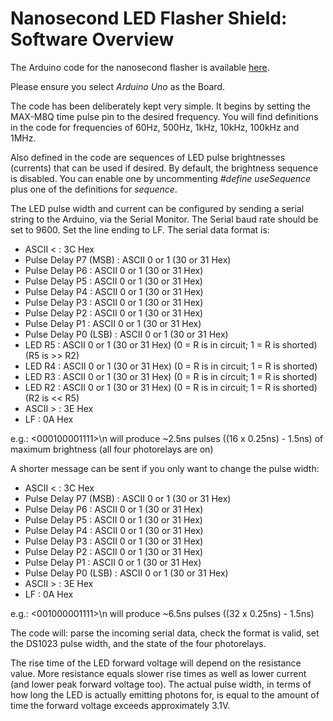 # Nanosecond LED Flasher Shield: Software Overview
 
The Arduino code for the nanosecond flasher is available [here](https://github.com/PaulZC/Nanosecond_LED_Flasher_Shield/tree/master/Software/LMG1025_Flasher).

Please ensure you select _Arduino Uno_ as the Board.

The code has been deliberately kept very simple. It begins by setting the MAX-M8Q time pulse pin to the desired frequency.
You will find definitions in the code for frequencies of 60Hz, 500Hz, 1kHz, 10kHz, 100kHz and 1MHz.

Also defined in the code are sequences of LED pulse brightnesses (currents) that can be used if desired. By default,
the brightness sequence is disabled. You can enable one by uncommenting _#define useSequence_ plus one of the
definitions for _sequence_.

The LED pulse width and current can be configured by sending a serial string to the Arduino, via the Serial Monitor.
The Serial baud rate should be set to 9600. Set the line ending to LF. The serial data format is:
- ASCII <                : 3C Hex
- Pulse Delay P7 (MSB)   : ASCII 0 or 1 (30 or 31 Hex)
- Pulse Delay P6         : ASCII 0 or 1 (30 or 31 Hex)
- Pulse Delay P5         : ASCII 0 or 1 (30 or 31 Hex)
- Pulse Delay P4         : ASCII 0 or 1 (30 or 31 Hex)
- Pulse Delay P3         : ASCII 0 or 1 (30 or 31 Hex)
- Pulse Delay P2         : ASCII 0 or 1 (30 or 31 Hex)
- Pulse Delay P1         : ASCII 0 or 1 (30 or 31 Hex)
- Pulse Delay P0 (LSB)   : ASCII 0 or 1 (30 or 31 Hex)
- LED R5                 : ASCII 0 or 1 (30 or 31 Hex) (0 = R is in circuit; 1 = R is shorted) (R5 is >> R2)
- LED R4                 : ASCII 0 or 1 (30 or 31 Hex) (0 = R is in circuit; 1 = R is shorted)
- LED R3                 : ASCII 0 or 1 (30 or 31 Hex) (0 = R is in circuit; 1 = R is shorted)
- LED R2                 : ASCII 0 or 1 (30 or 31 Hex) (0 = R is in circuit; 1 = R is shorted) (R2 is << R5)
- ASCII >                : 3E Hex
- LF                     : 0A Hex

e.g.:  <000100001111>\n will produce ~2.5ns pulses ((16 x 0.25ns) - 1.5ns) of maximum brightness (all four photorelays are on)

A shorter message can be sent if you only want to change the pulse width:
- ASCII <                : 3C Hex
- Pulse Delay P7 (MSB)   : ASCII 0 or 1 (30 or 31 Hex)
- Pulse Delay P6         : ASCII 0 or 1 (30 or 31 Hex)
- Pulse Delay P5         : ASCII 0 or 1 (30 or 31 Hex)
- Pulse Delay P4         : ASCII 0 or 1 (30 or 31 Hex)
- Pulse Delay P3         : ASCII 0 or 1 (30 or 31 Hex)
- Pulse Delay P2         : ASCII 0 or 1 (30 or 31 Hex)
- Pulse Delay P1         : ASCII 0 or 1 (30 or 31 Hex)
- Pulse Delay P0 (LSB)   : ASCII 0 or 1 (30 or 31 Hex)
- ASCII >                : 3E Hex
- LF                     : 0A Hex

e.g.:  <001000001111>\n will produce ~6.5ns pulses ((32 x 0.25ns) - 1.5ns)

The code will: parse the incoming serial data, check the format is valid, set the DS1023 pulse width,
and the state of the four photorelays.

The rise time of the LED forward voltage will depend on the resistance value. More resistance equals
slower rise times as well as lower current (and lower peak forward voltage too). The actual pulse width,
in terms of how long the LED is actually emitting photons for, is equal to the amount of time the forward voltage
exceeds approximately 3.1V.
